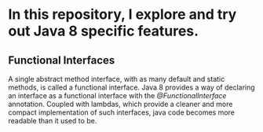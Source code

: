# In this repository, I explore and try out Java 8 specific features.

## Functional Interfaces

A single abstract method interface, with as many default and static methods, is called a functional interface. 
Java 8 provides a way of declaring an interface as a functional interface with the _@FunctionalInterface_ annotation.
Coupled with lambdas, which provide a cleaner and more compact implementation of such interfaces, java code becomes more readable than it used to be.
